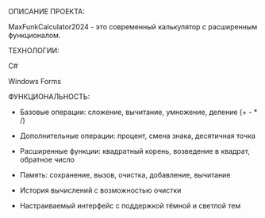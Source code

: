 ОПИСАНИЕ ПРОЕКТА:

MaxFunkCalculator2024 - это современный калькулятор с расширенным функционалом.

ТЕХНОЛОГИИ:

C#

Windows Forms

ФУНКЦИОНАЛЬНОСТЬ:

* Базовые операции: сложение, вычитание, умножение, деление (+ - * /)

* Дополнительные операции: процент, смена знака, десятичная точка 

* Расширенные функции: квадратный корень, возведение в квадрат, обратное число

* Память: сохранение, вызов, очистка, добавление, вычитание

* История вычислений с возможностью очистки

* Настраиваемый интерфейс с поддержкой тёмной и светлой тем
